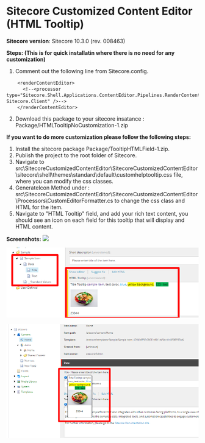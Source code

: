 # Sitecore Customized Content Editor (HTML Tooltip)
**Sitecore version**: Sitecore 10.3.0 (rev. 008463)

 **Steps: (This is for quick installatin where there is no need for any customization)** 
1) Comment out the following line from Sitecore.config.
```
    <renderContentEditor>
      <!--<processor type="Sitecore.Shell.Applications.ContentEditor.Pipelines.RenderContentEditor.RenderStandardContentEditor, Sitecore.Client" />-->
    </renderContentEditor>
```
2) Download this package to your sitecore insatance : Package/HTMLTooltipNoCustomization-1.zip

**If you want to do more customization please follow the following steps:**

1) Install the sitecore package Package/TooltipHTMLField-1.zip.
2) Publish the project to the root folder of Sitecore.
3) Navigate to src\SitecoreCustomizedContentEditor\SitecoreCustomizedContentEditor\sitecore\shell\themes\standard\default\customhelptooltip.css file, where you can modify the css classes.
4) GenerateIcon Method under : src\SitecoreCustomizedContentEditor\SitecoreCustomizedContentEditor\Processors\CustomEditorFormatter.cs  to change the css class and HTML for the item.
5) Navigate to "HTML Tooltip" field, and add your rich text content, you should see an icon on each field for this tooltip that will display and HTML content.
  
**Screenshots:**
 <img src="screenshot/video.gif" />
  
  <kbd><img src="screenshot/template.png" /></kbd>
  
 <kbd> <img src="screenshot/item.png" /></kbd>
